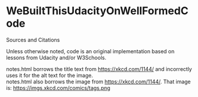 # WeBuiltThisUdacityOnWellFormedCode

Sources and Citations  

Unless otherwise noted, code is an original implementation based on lessons from Udacity and/or W3Schools.

notes.html borrows the title text from https://xkcd.com/1144/ and incorrectly uses it for the alt text for the image.  
notes.html also borrows the image from https://xkcd.com/1144/. That image is: https://imgs.xkcd.com/comics/tags.png
